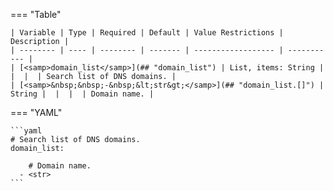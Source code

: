 <!--
  ~ Copyright (c) 2025 Arista Networks, Inc.
  ~ Use of this source code is governed by the Apache License 2.0
  ~ that can be found in the LICENSE file.
  -->
=== "Table"

    | Variable | Type | Required | Default | Value Restrictions | Description |
    | -------- | ---- | -------- | ------- | ------------------ | ----------- |
    | [<samp>domain_list</samp>](## "domain_list") | List, items: String |  |  |  | Search list of DNS domains. |
    | [<samp>&nbsp;&nbsp;-&nbsp;&lt;str&gt;</samp>](## "domain_list.[]") | String |  |  |  | Domain name. |

=== "YAML"

    ```yaml
    # Search list of DNS domains.
    domain_list:

        # Domain name.
      - <str>
    ```
